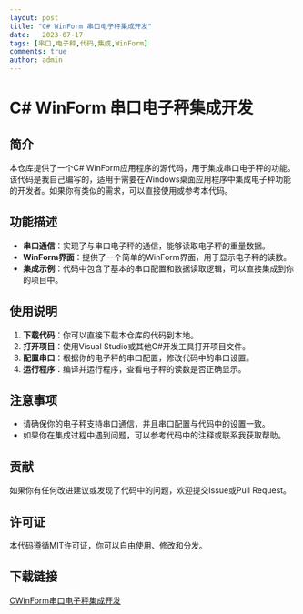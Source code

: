 ```yaml
---
layout: post
title: "C# WinForm 串口电子秤集成开发"
date:   2023-07-17
tags: [串口,电子秤,代码,集成,WinForm]
comments: true
author: admin
---
```

# C# WinForm 串口电子秤集成开发

## 简介

本仓库提供了一个C# WinForm应用程序的源代码，用于集成串口电子秤的功能。该代码是我自己编写的，适用于需要在Windows桌面应用程序中集成电子秤功能的开发者。如果你有类似的需求，可以直接使用或参考本代码。

## 功能描述

- **串口通信**：实现了与串口电子秤的通信，能够读取电子秤的重量数据。
- **WinForm界面**：提供了一个简单的WinForm界面，用于显示电子秤的读数。
- **集成示例**：代码中包含了基本的串口配置和数据读取逻辑，可以直接集成到你的项目中。

## 使用说明

1. **下载代码**：你可以直接下载本仓库的代码到本地。
2. **打开项目**：使用Visual Studio或其他C#开发工具打开项目文件。
3. **配置串口**：根据你的电子秤的串口配置，修改代码中的串口设置。
4. **运行程序**：编译并运行程序，查看电子秤的读数是否正确显示。

## 注意事项

- 请确保你的电子秤支持串口通信，并且串口配置与代码中的设置一致。
- 如果你在集成过程中遇到问题，可以参考代码中的注释或联系我获取帮助。

## 贡献

如果你有任何改进建议或发现了代码中的问题，欢迎提交Issue或Pull Request。

## 许可证

本代码遵循MIT许可证，你可以自由使用、修改和分发。

## 下载链接

[CWinForm串口电子秤集成开发](https://pan.quark.cn/s/b7f6516d00a9)